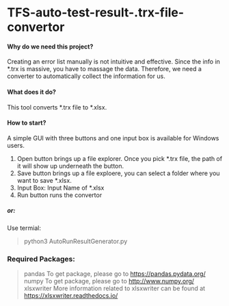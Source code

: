 # TFS-auto-test-result-.trx-file-convertor

#### Why do we need this project?
Creating an error list manually is not intuitive and effective. Since the info in *.trx is massive, you have to massage the data. Therefore, we need a converter to automatically collect the information for us.
#### What does it do?
This tool converts *.trx file to *.xlsx. 
#### How to start?
A simple GUI with three buttons and one input box is available for Windows users.
1. Open button brings up a file explorer. Once you pick *.trx file, the path of it will show up underneath the button.
2. Save button brings up a file exploere, you can select a folder where you want to save *.xlsx.
3. Input Box: Input Name of *.xlsx
4. Run button runs the convertor
##### or:
Use termial:
> python3 AutoRunResultGenerator.py 


### Required Packages:
> pandas
 To get package, please go to https://pandas.pydata.org/
> numpy
 To get package, please go to http://www.numpy.org/
> xlsxwriter
  More information related to xlsxwriter can be found at https://xlsxwriter.readthedocs.io/
